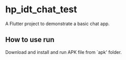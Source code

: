 # hp_idt_chat_test

A Flutter project to demonstrate a basic chat app.

## How to use run

Download and install and run APK file from `apk' folder.

